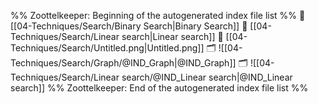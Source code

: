 %% Zoottelkeeper: Beginning of the autogenerated index file list  %%
📄 [[04-Techniques/Search/Binary Search|Binary Search]]
📄 [[04-Techniques/Search/Linear search|Linear search]]
📄 [[04-Techniques/Search/Untitled.png|Untitled.png]]
🗂️ ![[04-Techniques/Search/Graph/@IND_Graph|@IND_Graph]]
🗂️ ![[04-Techniques/Search/Linear search/@IND_Linear search|@IND_Linear search]]
%% Zoottelkeeper: End of the autogenerated index file list  %%
